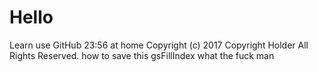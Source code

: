 # Hello
Learn use GitHub
23:56 at home
Copyright (c) 2017 Copyright Holder All Rights Reserved.
how to save this gsFillIndex
what the fuck man 
